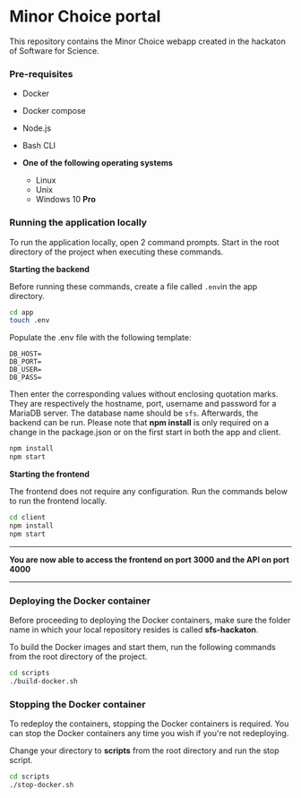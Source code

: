 # Minor Choice portal

This repository contains the Minor Choice webapp created in the hackaton of Software for Science.

<h3>Pre-requisites</h3>

- Docker

- Docker compose

- Node.js

- Bash CLI

- **One of the following operating systems**
  - Linux
  - Unix
  - Windows 10 **Pro**

<h3>Running the application locally</h3>

To run the application locally, open 2 command prompts. Start in the root directory of the project when executing these commands.

**Starting the backend**

Before running these commands, create a file called `.env`in the app directory.

```bash
cd app
touch .env
```

Populate the .env file with the following template:

```
DB_HOST=
DB_PORT=
DB_USER=
DB_PASS=
```

Then enter the corresponding values without enclosing quotation marks. They are respectively the hostname, port, username and password for a MariaDB server. The database name should be `sfs`. Afterwards, the backend can be run. Please note that **npm install** is only required on a change in the package.json or on the first start in both the app and client.

```bash
npm install
npm start
```

**Starting the frontend**

The frontend does not require any configuration. Run the commands below to run the frontend locally.

```bash
cd client
npm install
npm start
```

---

**You are now able to access the frontend on port 3000 and the API on port 4000**

---

<h3>Deploying the Docker container</h3>

Before proceeding to deploying the Docker containers, make sure the folder name in which your local repository resides is called **sfs-hackaton**.

To build the Docker images and start them, run the following commands from the root directory of the project.

```bash
cd scripts
./build-docker.sh
```

<h3>Stopping the Docker container</h3>

To redeploy the containers, stopping the Docker containers is required. You can stop the Docker containers any time you wish if you're not redeploying.

Change your directory to **scripts** from the root directory and run the stop script.

```bash
cd scripts
./stop-docker.sh
```
